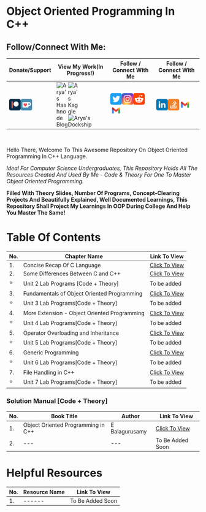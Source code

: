 # Object Oriented Programming In C++

## Follow/Connect With Me:
	
|Donate/Support|View My Work(In Progress!)|Follow / Connect With Me|Follow / Connect With Me|
|-----|-----|-----|-----|
|<a href="https://www.patreon.com/bePatron?u=45451225"><img align="left" alt="Arya Shah - Patreon" width="30px" src="https://github.com/edent/SuperTinyIcons/blob/master/images/svg/patreon.svg" /></a><a href="https://ko-fi.com/aryashah"><img align="left" alt="Arya Shah - Ko-Fi" width="30px" src="https://github.com/edent/SuperTinyIcons/blob/master/images/svg/ko-fi.svg" /></a>|<a href="https://aryashah.hashnode.dev"><img align="left" alt="Arya's Hashnode Blog" width="30px" src="https://github.com/aryashah2k/aryashah2k/blob/main/assets/hashnode.svg" /></a><a href="https://www.kaggle.com/aryashah2k"><img align="left" alt="Arya's Kaggle" width="30px" src="https://github.com/aryashah2k/aryashah2k/blob/main/assets/kaggle-icon.svg" /></a><a href="https://dockship.io/author/aryash-095"><img align="left" alt="Arya's Dockship" width="80px" src="https://github.com/aryashah2k/aryashah2k/blob/main/assets/dockship-logo.png" /></a>|<a href="https://twitter.com/aryashah2k"><img align="left" alt="Arya Shah - Twitter" width="30px" src="https://github.com/edent/SuperTinyIcons/blob/master/images/svg/twitter.svg" /></a><a href="https://www.instagram.com/arya_shah_00/"><img align="left" alt="Arya's Instagram" width="30px" src="https://github.com/edent/SuperTinyIcons/blob/master/images/svg/instagram.svg" /></a><a href="https://www.reddit.com/user/aryashah2k/"><img align="left" alt="Arya's Reddit" width="30px" src="https://github.com/edent/SuperTinyIcons/blob/master/images/svg/reddit.svg" /></a><a href="mailto:aryashah2k@gmail.com"><img align="left" alt="Arya's Person Email" width="30px" src="https://github.com/edent/SuperTinyIcons/blob/master/images/svg/gmail.svg" /></a>|<a href="https://www.linkedin.com/in/arya--shah/"><img align="left" alt="Arya's LinkedIn" width="30px" src="https://github.com/edent/SuperTinyIcons/blob/master/images/svg/linkedin.svg" /></a><a href="https://stackoverflow.com/users/13949231/aryashah2k"><img align="left" alt="Arya's Stackoverlfow" width="30px" src="https://github.com/edent/SuperTinyIcons/blob/master/images/svg/stackoverflow.svg"/></a><a href="mailto:arya.shah82@nmims.edu.in"><img align="left" alt="Arya's Institute Email" width="30px" src="https://github.com/edent/SuperTinyIcons/blob/master/images/svg/gmail.svg" /></a>|
<br>

Hello There, Welcome To This Awesome Repository On Object Oriented Programming In C++ Language. 

*Ideal For Computer Science Undergraduates, This Repository Holds All The Resources Created And Used By Me - Code & Theory For One To Master Object Oriented Programming.*

**Filled With Theory Slides, Number Of Programs, Concept-Clearing Projects And Beautifully Explained, Well Documented Learnings, This Repository Shall Project My Learnings In OOP During College And Help You Master The Same!**

# Table Of Contents

|No.|Chapter Name|Link To View|
|--|-----|------|
|1.|Concise Recap Of C Language|<a href="https://github.com/aryashah2k/OOP-In-CPlusPlus/tree/main/1.%20Concise%20Recap%20Of%20C%20Language">Click To View</a>|
|2.|Some Differences Between C and C++|<a href="https://github.com/aryashah2k/OOP-In-CPlusPlus/tree/main/2.%20Some%20Differences%20Between%20C%20and%20C%2B%2B">Click To View</a>|
|⭐|Unit 2 Lab Programs [Code + Theory]|To be added|
|3.|Fundamentals of Object Oriented Programming|<a href="https://github.com/aryashah2k/OOP-In-CPlusPlus/tree/main/3.%20Fundamentals%20of%20Object%20Oriented%20Programming">Click To View</a>|
|⭐|Unit 3 Lab Programs[Code + Theory]|To be added|
|4.|More Extension - Object Oriented Programming|<a href="https://github.com/aryashah2k/OOP-In-CPlusPlus/tree/main/4.%20More%20Extension%20-%20Object%20Oriented%20Programming">Click To View</a>|
|⭐|Unit 4 Lab Programs[Code + Theory]|To be added|
|5.|Operator Overloading and Inheritance|<a href="https://github.com/aryashah2k/OOP-In-CPlusPlus/tree/main/5.%20Operator%20Overloading%20and%20Inheritance">Click To View</a>|
|⭐|Unit 5 Lab Programs[Code + Theory]|To be added|
|6.|Generic Programming|<a href="https://github.com/aryashah2k/OOP-In-CPlusPlus/tree/main/6.%20Generic%20Programming">Click To View</a>|
|⭐|Unit 6 Lab Programs[Code + Theory]|To be added|
|7.|File Handling in C++|<a href="https://github.com/aryashah2k/OOP-In-CPlusPlus/tree/main/7.%20File%20Handling%20in%20C%2B%2B">Click To View</a>|
|⭐|Unit 7 Lab Programs[Code + Theory]|To be added|

### Solution Manual [Code + Theory]

|No.|Book Title|Author|Link To View|
|--|-----|------|----|
|1.|Object Oriented Programming in C++|E Balagurusamy|<a href="">Click To View</a>|
|2.|---|---|To Be Added Soon|

# Helpful Resources

|No.|Resource Name|Link To View|
|--|-----|------|
|1.|------|To Be Added Soon|

